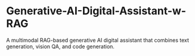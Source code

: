 # Generative-AI-Digital-Assistant-w-RAG
A multimodal RAG-based generative AI digital assistant that combines text generation, vision QA, and code generation.
